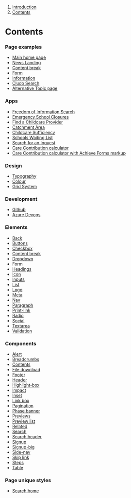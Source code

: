 <div class="breadcrumbs">
  <ol>
    <li><a href="/docs/core/essex-design-system">Introduction</a></li>
    <li><a href="/">Contents</a></li>
  </ol>
</div>

<h1>Contents</h1>

<h3>Page examples</h3>
<ul>
  <li><a href="/">Main home page</a></li>
  <li><a href="/examples/news-landing">News Landing</a></li>
  <li><a href="/examples/content-break">Content break</a></li>
  <li><a href="/examples/form">Form</a></li>
  <li><a href="/examples/information">Information</a></li>
  <li><a href="/examples/cludo">Cludo Search</a></li>
  <li><a href="/examples/topic-b">Alternative Topic page</a></li>
</ul>

<h3>Apps</h3>
<ul>
  <li><a href="/app/freedom-of-information">Freedom of Information Search</a></li>
  <li><a href="/app/emergency-school-closures">Emergency School Closures</a></li>
  <li><a href="/app/find-a-childcare-provider">Find a Childcare Provider</a></li>
  <li><a href="/app/catchment-area">Catchment Area</a></li>
  <li><a href="/app/childcare-sufficiency">Childcare Sufficiency</a></li>
  <li><a href="/app/schools-waiting-list">Schools Waiting List</a></li>
  <li><a href="/app/search-for-an-inquest">Search for an Inquest</a></li>
  <li><a href="/app/care-contribution-calculator">Care Contribution calculator</a></li>
  <li><a href="/app/care-contribution-calculator-orig">Care Contribution calculator with Achieve Forms markup</a></li>
</ul>

<h3>Design</h3>
<ul>
  <li><a href="/docs/core/typography">Typography</a></li>
  <li><a href="/docs/core/colour">Colour</a></li>
  <li><a href="/docs/core/grid-system">Grid System</a></li>
</ul>

<h3>Development</h3>
<ul>
  <li><a href="https://github.com/essexcountycouncil">Github</a></li>
  <li><a href="https://dev.azure.com/essexcountycouncil/essexdesignsystem">Azure Devops</a></li>
</ul>

<h3>Elements</h3>
<ul>
  <li><a href="elements/back">Back</a></li>
  <li><a href="elements/buttons">Buttons</a></li>
  <li><a href="elements/checkbox">Checkbox</a></li>
  <li><a href="elements/content-break">Content break</a></li>
  <li><a href="elements/dropdown">Dropdown</a></li>
  <li><a href="elements/form">Form</a></li>
  <li><a href="elements/headings">Headings</a></li>
  <li><a href="elements/icon">Icon</a></li>
  <li><a href="elements/inputs">Inputs</a></li>
  <li><a href="elements/list">List</a></li>
  <li><a href="elements/logo">Logo</a></li>
  <li><a href="elements/meta">Meta</a></li>
  <li><a href="elements/nav">Nav</a></li>
  <li><a href="elements/paragraph">Paragraph</a></li>
  <li><a href="elements/print-link">Print-link</a></li>
  <li><a href="elements/radio">Radio</a></li>
  <li><a href="elements/social">Social</a></li>
  <li><a href="elements/textarea">Textarea</a></li>
  <li><a href="elements/validation">Validation</a></li>
</ul>
<h3>Components</h3>
<ul>
  <li><a href="components/alert">Alert</a></li>
  <li><a href="components/breadcrumbs">Breadcrumbs</a></li>
  <li><a href="components/contents">Contents</a></li>
  <li><a href="components/file-download">File download</a></li>
  <li><a href="components/footer">Footer</a></li>
  <li><a href="components/header">Header</a></li>
  <li><a href="components/highlight-box">Highlight-box</a></li>
  <li><a href="components/impact">Impact</a></li>
  <li><a href="components/inset">Inset</a></li>
  <li><a href="components/link-box">Link box</a></li>
  <li><a href="components/pagination">Pagination</a></li>
  <li><a href="components/phase-banner">Phase banner</a></li>
  <li><a href="components/previews">Previews</a></li>
  <li><a href="components/preview-list">Preview list</a></li>
  <li><a href="components/related">Related</a></li>
  <li><a href="components/search">Search</a></li>
  <li><a href="components/search-header">Search header</a></li>
  <li><a href="components/signup">Signup</a></li>
  <li><a href="components/signup-big">Signup-big</a></li>
  <li><a href="components/side-nav">Side-nav</a></li>
  <li><a href="components/skip-link">Skip link</a></li>
  <li><a href="components/steps">Steps</a></li>
  <li><a href="components/table">Table</a></li>
</ul>
<h3>Page unique styles</h3>
<ul>
  <li><a href="pages/search-home">Search home</a></li>
</ul>
